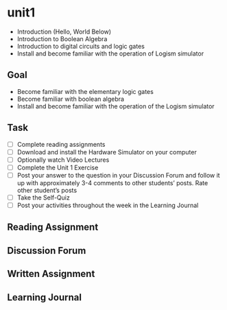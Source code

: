 # unit1

- Introduction (Hello, World Below)
- Introduction to Boolean Algebra
- Introduction to digital circuits and logic gates
- Install and become familiar with the operation of Logism simulator

## Goal

- Become familiar with the elementary logic gates
- Become familiar with boolean algebra
- Install and become familiar with the operation of the Logism simulator

## Task

- [ ] Complete reading assignments
- [ ] Download and install the Hardware Simulator on your computer
- [ ] Optionally watch Video Lectures
- [ ] Complete the Unit 1 Exercise
- [ ] Post your answer to the question in your Discussion Forum and follow it up with approximately 3-4 comments to other students’ posts. Rate other student’s posts
- [ ] Take the Self-Quiz
- [ ] Post your activities throughout the week in the Learning Journal

## Reading Assignment

## Discussion Forum

## Written Assignment

## Learning Journal
